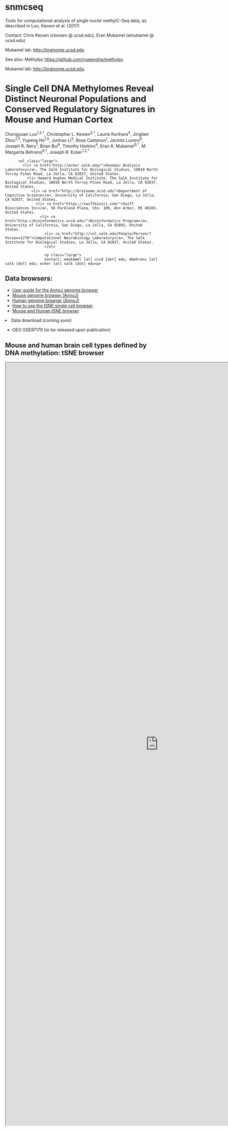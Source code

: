 # snmcseq
Tools for computational analysis of single nuclei methylC-Seq data, as described in Luo, Keown et al. (2017)

Contact: 
Chris Keown (ckeown @ ucsd.edu), Eran Mukamel (emukamel @ ucsd.edu)

Mukamel lab: http://brainome.ucsd.edu

See also: Methylpy 
https://github.com/yupenghe/methylpy

Mukamel lab: http://brainome.ucsd.edu

<p>
<h1>Single Cell DNA Methylomes Reveal Distinct Neuronal Populations and
        Conserved Regulatory Signatures in Mouse and Human Cortex</h1>

<p class="large">
        Chongyuan Luo<sup>1,2,&dagger;</sup>, Christopher L. Keown<sup>3,&dagger;</sup>, Laurie Kurihara<sup>4</sup>,
        Jingtian Zhou<sup>1,5</sup>, Yupeng He<sup>1,5</sup>, Junhao Li<sup>3</sup>, Rosa Castanon<sup>1</sup>, Jacinta Lucero<sup>6</sup>, Joseph R. Nery<sup>1</sup>,
        Brian Bui<sup>6</sup>, Timothy Harkins<sup>4</sup>, Eran A. Mukamel<sup>3,*</sup>, M. Margarita Behrens<sup>6,*</sup>, Joseph R. Ecker<sup>1,2,*<p>

          <ol class="large">
            <li> <a href="http://ecker.salk.edu/">Genomic Analysis Laboratory</a>, The Salk Institute for Biological Studies, 10010 North Torrey Pines Road, La Jolla, CA 92037, United States.
              <li> Howard Hughes Medical Institute, The Salk Institute for Biological Studies, 10010 North Torrey Pines Road, La Jolla, CA 92037, United States.
                <li> <a href="http://brainome.ucsd.edu">Department of Cognitive Science</a>, University of California, San Diego, La Jolla, CA 92037, United States.
                  <li> <a href="https://swiftbiosci.com/">Swift Biosciences Inc</a>, 58 Parkland Plaza, Ste. 100, Ann Arbor, MI 48103, United States.
                    <li> <a href="http://bioinformatics.ucsd.edu/">Bioinformatics Program</a>, University of California, San Diego, La Jolla, CA 92093, United States.
                      <li> <a href="http://cnl.salk.edu/People/Person/?Person=1270">Computational Neurobiology Laboratory</a>, The Salk Institute for Biological Studies, La Jolla, CA 92037, United States.
                      </ol>

                      <p class="large">
                      Contact: emukamel [at] ucsd [dot] edu; mbehrens [at] salk [dot] edu; ecker [at] salk [dot] edu<p>


<p>
    <h2> Data browsers:</h2>
                              <ul>
                                <li><a href="http://brainome.ucsd.edu/howto_annoj.html" style="color: inherit; text-decoration: underline">User guide for the AnnoJ genome browser</a></li>
                                <li><a href="http://brainome.ucsd.edu/annoj/brain_single_nuclei/index_mm.html" style="color: inherit; text-decoration: underline">Mouse genome browser (AnnoJ)</a></li>
                                <li><a href="http://brainome.ucsd.edu/annoj/brain_single_nuclei/index_hs.html" style="color: inherit; text-decoration: underline">Human genome browser (AnnoJ)</a></li>
                                <li><a href="http://brainome.ucsd.edu/howto_tsne.html" style="color: inherit; text-decoration: underline">How to use the tSNE single cell browser</a></li>
                                <li><a href="#tSNE" style="color: inherit; text-decoration: underline">Mouse and Human tSNE browser</a></li>
                                </ul>
</p>
<p>
<li>Data download (coming soon)</li>
<ul>
<li>GEO GSE97179 (to be released upon publication) </li>
</ul>
</p>


<p>
<h2 id="tSNE">Mouse and human brain cell types defined by DNA methylation: tSNE browser</h2>
<iframe src="http://brainome.ucsd.edu/scmdb/" width="1000px" height="2500px"></iframe>
</p>
